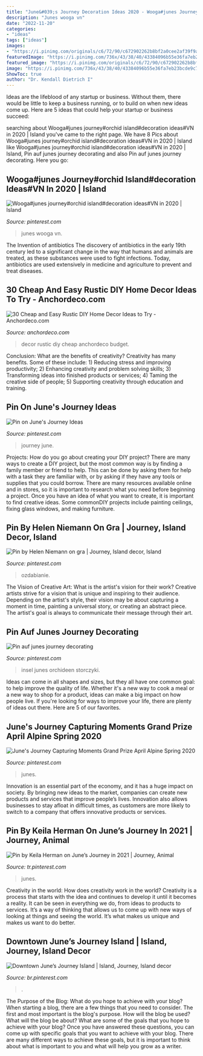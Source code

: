 ```yaml
---
title: "June&#039;s Journey Decoration Ideas 2020 - Wooga#junes Journey#orchid Island#decoration Ideas#vn In 2020"
description: "Junes wooga vn"
date: "2022-11-20"
categories:
- "ideas"
tags: ["ideas"]
images:
- "https://i.pinimg.com/originals/c6/72/90/c672902262b8bf2a0cee2af39f9a14cf.jpg"
featuredImage: "https://i.pinimg.com/736x/43/38/40/43384096b55e36fa7eb23bcde9c7a27f.jpg"
featured_image: "https://i.pinimg.com/originals/c6/72/90/c672902262b8bf2a0cee2af39f9a14cf.jpg"
image: "https://i.pinimg.com/736x/43/38/40/43384096b55e36fa7eb23bcde9c7a27f.jpg"
ShowToc: true
author: "Dr. Kendall Dietrich I"
---
```



Ideas are the lifeblood of any startup or business. Without them, there would be little to keep a business running, or to build on when new ideas come up. Here are 5 ideas that could help your startup or business succeed:

	

		
searching about Wooga#junes journey#orchid island#decoration ideas#VN in 2020 | Island you've came to the right page. We have 8 Pics about Wooga#junes journey#orchid island#decoration ideas#VN in 2020 | Island like Wooga#junes journey#orchid island#decoration ideas#VN in 2020 | Island, Pin auf junes journey decorating and also Pin auf junes journey decorating. Here you go:
		
    
## Wooga#junes Journey#orchid Island#decoration Ideas#VN In 2020 | Island

<img loading=lazy src="https://i.pinimg.com/originals/c6/72/90/c672902262b8bf2a0cee2af39f9a14cf.jpg" onerror="this.onerror=null;this.src='https://tse2.mm.bing.net/th?id=OIP.2parLSFu03wYBH71mDo--AHaFC&amp;pid=15.1';" alt="Wooga#junes journey#orchid island#decoration ideas#VN in 2020 | Island">

_Source: pinterest.com_

>junes wooga vn. 

	

The Invention of antibiotics
The discovery of antibiotics in the early 19th century led to a significant change in the way that humans and animals are treated, as these substances were used to fight infections. Today, antibiotics are used extensively in medicine and agriculture to prevent and treat diseases.

    
## 30 Cheap And Easy Rustic DIY Home Decor Ideas To Try - Anchordeco.com

<img loading=lazy src="https://i1.wp.com/anchordeco.com/wp-content/uploads/2020/08/60-Fantastic-DIY-Rustic-Home-Decor-Ideas-47.jpg?resize=1200%2C1223&amp;ssl=1" onerror="this.onerror=null;this.src='https://tse4.mm.bing.net/th?id=OIP.c6UV47YddmZRgTmwvCnFOQHaHj&amp;pid=15.1';" alt="30 Cheap and Easy Rustic DIY Home Decor Ideas to Try - Anchordeco.com">

_Source: anchordeco.com_

>decor rustic diy cheap anchordeco budget. 

	

Conclusion: What are the benefits of creativity?
Creativity has many benefits. Some of these include: 1) Reducing stress and improving productivity; 2) Enhancing creativity and problem solving skills; 3) Transforming ideas into finished products or services; 4) Taming the creative side of people; 5) Supporting creativity through education and training.

    
## Pin On June&#039;s Journey Ideas

<img loading=lazy src="https://i.pinimg.com/736x/58/21/a6/5821a6f42b5133aaf3df4d2d95cd6afa.jpg" onerror="this.onerror=null;this.src='https://tse2.mm.bing.net/th?id=OIP.4kriOA8WfJI7dmMivCeTogHaHy&amp;pid=15.1';" alt="Pin on June&#039;s Journey Ideas">

_Source: pinterest.com_

>journey june. 

	

Projects: How do you go about creating your DIY project?
There are many ways to create a DIY project, but the most common way is by finding a family member or friend to help. This can be done by asking them for help with a task they are familiar with, or by asking if they have any tools or supplies that you could borrow. There are many resources available online and in stores, so it is important to research what you need before beginning a project. Once you have an idea of what you want to create, it is important to find creative ideas. Some commonDIY projects include painting ceilings, fixing glass windows, and making furniture.

    
## Pin By Helen Niemann On Gra | Journey, Island Decor, Island

<img loading=lazy src="https://i.pinimg.com/736x/05/0b/9d/050b9d29286f86c28a996a224d937f97.jpg" onerror="this.onerror=null;this.src='https://tse3.mm.bing.net/th?id=OIP.d-AZZH0nQWCWps31bny7cQHaEi&amp;pid=15.1';" alt="Pin by Helen Niemann on gra | Journey, Island decor, Island">

_Source: pinterest.com_

>ozdabianie. 

	

The Vision of Creative Art: What is the artist's vision for their work?
Creative artists strive for a vision that is unique and inspiring to their audience. Depending on the artist's style, their vision may be about capturing a moment in time, painting a universal story, or creating an abstract piece. The artist's goal is always to communicate their message through their art.

    
## Pin Auf Junes Journey Decorating

<img loading=lazy src="https://i.pinimg.com/736x/32/e3/9f/32e39fc071d6710cf3c0fed2e4b187e8.jpg" onerror="this.onerror=null;this.src='https://tse2.mm.bing.net/th?id=OIP.B2RVO7eobUb7LOSxmEnzVAHaHa&amp;pid=15.1';" alt="Pin auf junes journey decorating">

_Source: pinterest.com_

>insel junes orchideen storczyki. 

	

Ideas can come in all shapes and sizes, but they all have one common goal: to help improve the quality of life. Whether it's a new way to cook a meal or a new way to shop for a product, ideas can make a big impact on how people live. If you're looking for ways to improve your life, there are plenty of ideas out there. Here are 5 of our favorites.

    
## June&#039;s Journey Capturing Moments Grand Prize April Alpine Spring 2020

<img loading=lazy src="https://i.pinimg.com/736x/43/38/40/43384096b55e36fa7eb23bcde9c7a27f.jpg" onerror="this.onerror=null;this.src='https://tse4.mm.bing.net/th?id=OIP.vzkQ8oMtKGh9lywUzzmJsAHaLQ&amp;pid=15.1';" alt="June&#039;s Journey Capturing Moments Grand Prize April Alpine Spring 2020">

_Source: pinterest.com_

>junes. 

	

Innovation is an essential part of the economy, and it has a huge impact on society. By bringing new ideas to the market, companies can create new products and services that improve people’s lives. Innovation also allows businesses to stay afloat in difficult times, as customers are more likely to switch to a company that offers innovative products or services.

    
## Pin By Keila Herman On June’s Journey In 2021 | Journey, Animal

<img loading=lazy src="https://i.pinimg.com/736x/9e/f4/70/9ef47048bf48679a825a3924b3b4c8af.jpg" onerror="this.onerror=null;this.src='https://tse3.mm.bing.net/th?id=OIP.H8X_SpwYq0_MZrZNOBGlDQHaHZ&amp;pid=15.1';" alt="Pin by Keila Herman on June’s Journey in 2021 | Journey, Animal">

_Source: tr.pinterest.com_

>junes. 

	

Creativity in the world: How does creativity work in the world?
Creativity is a process that starts with the idea and continues to develop it until it becomes a reality. It can be seen in everything we do, from ideas to products to services. It’s a way of thinking that allows us to come up with new ways of looking at things and seeing the world. It’s what makes us unique and makes us want to do better.

    
## Downtown June’s Journey Island | Island, Journey, Island Decor

<img loading=lazy src="https://i.pinimg.com/originals/3d/15/92/3d15920fbe3e9b6d5d9d0d0af979a5a9.jpg" onerror="this.onerror=null;this.src='https://tse3.mm.bing.net/th?id=OIP.MS7zvg6ZbOpI3KvwWZkAWAHaFj&amp;pid=15.1';" alt="Downtown June’s Journey Island | Island, Journey, Island decor">

_Source: br.pinterest.com_

>. 

	

The Purpose of the Blog: What do you hope to achieve with your blog?
When starting a blog, there are a few things that you need to consider. The first and most important is the blog's purpose. How will the blog be used? What will the blog be about? What are some of the goals that you hope to achieve with your blog? Once you have answered these questions, you can come up with specific goals that you want to achieve with your blog. There are many different ways to achieve these goals, but it is important to think about what is important to you and what will help you grow as a writer.

